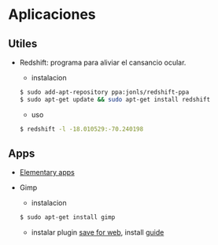 # Aplicaciones

## Utiles

- Redshift: programa para aliviar el cansancio ocular.

  * instalacion
  ```sh
  $ sudo add-apt-repository ppa:jonls/redshift-ppa
  $ sudo apt-get update && sudo apt-get install redshift
  ```

  * uso  
  ```sh
  $ redshift -l -18.010529:-70.240198
  ```

## Apps

- [Elementary apps](https://quassy.github.io/elementary-apps/)

- Gimp

  * instalacion  
  ```sh
  $ sudo apt-get install gimp
  ```
  
  * instalar plugin [save for web](http://registry.gimp.org/node/33), install [guide](https://github.com/auris/gimp-save-for-web)

